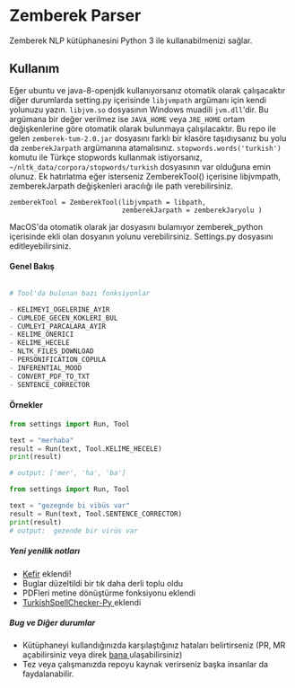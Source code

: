 # Zemberek Parser 
Zemberek NLP kütüphanesini Python 3 ile kullanabilmenizi sağlar.

## Kullanım
Eğer ubuntu ve java-8-openjdk kullanıyorsanız otomatik olarak çalışacaktır diğer durumlarda
setting.py içerisinde `libjvmpath` argümanı için kendi yolunuzu yazın. `libjvm.so` dosyasının Windows muadili `jvm.dll`'dir. Bu argümana bir değer verilmez ise `JAVA_HOME` veya `JRE_HOME` ortam değişkenlerine göre otomatik olarak bulunmaya çalışılacaktır. Bu repo ile gelen `zemberek-tum-2.0.jar` dosyasını farklı bir klasöre taşıdıysanız bu yolu da `zemberekJarpath` argümanına atamalısınız.
`stopwords.words('turkish')` komutu ile Türkçe stopwords kullanmak istiyorsanız, `~/nltk_data/corpora/stopwords/turkish` dosyasının var olduğuna emin olunuz. Ek hatırlatma eğer isterseniz ZemberekTool() içerisine libjvmpath,
zemberekJarpath değişkenleri aracılığı ile path verebilirsiniz.

```
zemberekTool = ZemberekTool(libjvmpath = libpath, 
                            zemberekJarpath = zemberekJaryolu )
```
MacOS'da otomatik olarak jar dosyasını bulamıyor zemberek_python içerisinde ekli olan dosyanın yolunu verebilirsiniz. Settings.py dosyasını editleyebilirsiniz.


#### Genel Bakış
```python

# Tool'da bulunan bazı fonksiyonlar

- KELIMEYI_OGELERINE_AYIR
- CUMLEDE_GECEN_KOKLERI_BUL
- CUMLEYI_PARCALARA_AYIR
- KELIME_ONERICI
- KELIME_HECELE
- NLTK_FILES_DOWNLOAD
- PERSONIFICATION_COPULA
- INFERENTIAL_MOOD
- CONVERT_PDF_TO_TXT
- SENTENCE_CORRECTOR
```
#### Örnekler
```python
from settings import Run, Tool

text = "merhaba"
result = Run(text, Tool.KELIME_HECELE)
print(result)

# output: ['mer', 'ha', 'ba']

```
```python
from settings import Run, Tool

text = "gezegnde bi vibüs var"
result = Run(text, Tool.SENTENCE_CORRECTOR)
print(result)
# output:  gezende bir virüs var
```


##### Yeni yenilik notları
 - <a href="https://github.com/yogurt-cultures/kefir">Kefir</a> eklendi! 
 - Buglar düzeltildi bir tık daha derli toplu oldu
 - PDFleri metine dönüştürme fonksiyonu eklendi
 - <a href="https://github.com/StarlangSoftware/TurkishSpellChecker-Py"> TurkishSpellChecker-Py </a> eklendi

##### Bug ve Diğer durumlar
 - Kütüphaneyi kullandığınızda karşılaştığınız hataları belirtirseniz (PR, MR açabilirsiniz veya direk <a href="https://www.linkedin.com/in/kemalcan-bora-8b702926/"> bana </a> ulaşabilirsiniz)
 - Tez veya çalışmanızda repoyu kaynak verirseniz başka insanlar da faydalanabilir.